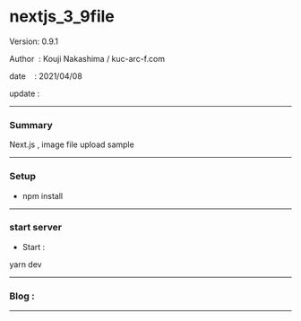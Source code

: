 ﻿# nextjs_3_9file

 Version: 0.9.1

 Author  : Kouji Nakashima / kuc-arc-f.com

 date    : 2021/04/08

 update  :

***
### Summary

Next.js  , image file upload sample

***
### Setup

* npm install

***
### start server
* Start :

yarn dev


***
### Blog :


***

